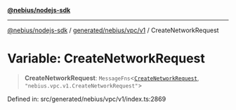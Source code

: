[**@nebius/nodejs-sdk**](../../../../../README.md)

***

[@nebius/nodejs-sdk](../../../../../README.md) / [generated/nebius/vpc/v1](../README.md) / CreateNetworkRequest

# Variable: CreateNetworkRequest

> **CreateNetworkRequest**: `MessageFns`\<[`CreateNetworkRequest`](../interfaces/CreateNetworkRequest.md), `"nebius.vpc.v1.CreateNetworkRequest"`\>

Defined in: src/generated/nebius/vpc/v1/index.ts:2869
